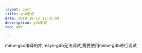 ```yaml
---
layout: post
title: gdb笔记
date: 2019-10-12 12:31:04
description: gdb笔记
tag: gdb

---
```

minw-gcc编译的库,msys-gdb无法调试,需要使用minw-gdb进行调试